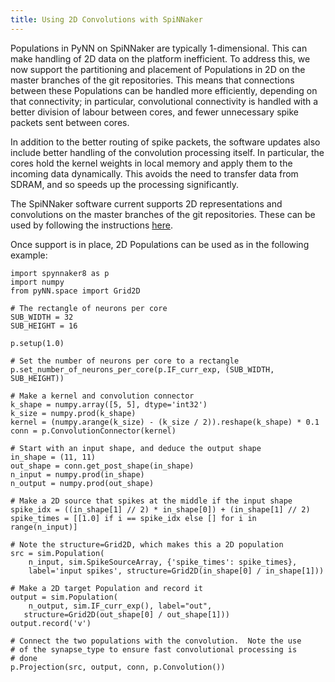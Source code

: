 ```yaml
---
title: Using 2D Convolutions with SpiNNaker
---
```


Populations in PyNN on SpiNNaker are typically 1-dimensional.  This can make handling of 2D data on the platform inefficient.  To address this, we now support the partitioning and placement of Populations in 2D on the master branches of the git repositories.  This means that connections between these Populations can be handled more efficiently, depending on that connectivity; in particular, convolutional connectivity is handled with a better division of labour between cores, and fewer unnecessary spike packets sent between cores.

In addition to the better routing of spike packets, the software updates also include better handling of the convolution processing itself.  In particular, the cores hold the kernel weights in local memory and apply them to the incoming data dynamically.  This avoids the need to transfer data from SDRAM, and so speeds up the processing significantly.

The SpiNNaker software current supports 2D representations and convolutions on the master branches of the git repositories.  These can be used by following the instructions [here](gitinstall.html).

Once support is in place, 2D Populations can be used as in the following example:

    import spynnaker8 as p
    import numpy
    from pyNN.space import Grid2D

    # The rectangle of neurons per core
    SUB_WIDTH = 32
    SUB_HEIGHT = 16

    p.setup(1.0)

	# Set the number of neurons per core to a rectangle
	p.set_number_of_neurons_per_core(p.IF_curr_exp, (SUB_WIDTH, SUB_HEIGHT))

	# Make a kernel and convolution connector
	k_shape = numpy.array([5, 5], dtype='int32')
	k_size = numpy.prod(k_shape)
	kernel = (numpy.arange(k_size) - (k_size / 2)).reshape(k_shape) * 0.1
	conn = p.ConvolutionConnector(kernel)

	# Start with an input shape, and deduce the output shape
	in_shape = (11, 11)
	out_shape = conn.get_post_shape(in_shape)
	n_input = numpy.prod(in_shape)
	n_output = numpy.prod(out_shape)

	# Make a 2D source that spikes at the middle if the input shape
	spike_idx = ((in_shape[1] // 2) * in_shape[0]) + (in_shape[1] // 2)
	spike_times = [[1.0] if i == spike_idx else [] for i in range(n_input)]

	# Note the structure=Grid2D, which makes this a 2D population
	src = sim.Population(
	    n_input, sim.SpikeSourceArray, {'spike_times': spike_times},
	    label='input spikes', structure=Grid2D(in_shape[0] / in_shape[1]))

	# Make a 2D target Population and record it
    output = sim.Population(
	    n_output, sim.IF_curr_exp(), label="out",
       structure=Grid2D(out_shape[0] / out_shape[1]))
    output.record('v')

    # Connect the two populations with the convolution.  Note the use
    # of the synapse_type to ensure fast convolutional processing is
    # done
    p.Projection(src, output, conn, p.Convolution())

